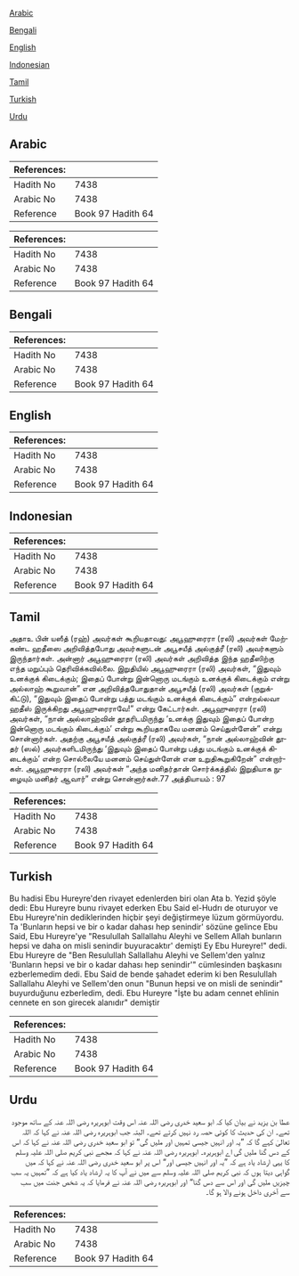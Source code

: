 [Arabic](#arabic)

[Bengali](#bengali)

[English](#english)

[Indonesian](#indonesian)

[Tamil](#tamil)

[Turkish](#turkish)

[Urdu](#urdu)

## Arabic


<div dir="rtl" lang="ar" style={{fontSize:'larger',backgroundColor:'#f8f9fa',padding:20}}>

</div>
<div style={{backgroundColor:'#f8f9fa',padding:20, marginBottom: 10}}><table> <thead> <tr> <th>References:</th> <th></th> </tr> </thead> <tbody><tr><td>Hadith No</td><td>7438</td></tr><tr><td>Arabic No</td><td>7438</td></tr><tr><td>Reference</td><td>Book 97 Hadith 64</td></tr></tbody></table></div>


<div dir="rtl" lang="ar" style={{fontSize:'larger',backgroundColor:'#f8f9fa',padding:20}}>

</div>
<div style={{backgroundColor:'#f8f9fa',padding:20, marginBottom: 10}}><table> <thead> <tr> <th>References:</th> <th></th> </tr> </thead> <tbody><tr><td>Hadith No</td><td>7438</td></tr><tr><td>Arabic No</td><td>7438</td></tr><tr><td>Reference</td><td>Book 97 Hadith 64</td></tr></tbody></table></div>

## Bengali


<div dir="ltr" lang="bn" style={{fontSize:'larger',backgroundColor:'#f8f9fa',padding:20}}>

</div>
<div style={{backgroundColor:'#f8f9fa',padding:20, marginBottom: 10}}><table> <thead> <tr> <th>References:</th> <th></th> </tr> </thead> <tbody><tr><td>Hadith No</td><td>7438</td></tr><tr><td>Arabic No</td><td>7438</td></tr><tr><td>Reference</td><td>Book 97 Hadith 64</td></tr></tbody></table></div>

## English


<div dir="ltr" lang="en" style={{fontSize:'larger',backgroundColor:'#f8f9fa',padding:20}}>

</div>
<div style={{backgroundColor:'#f8f9fa',padding:20, marginBottom: 10}}><table> <thead> <tr> <th>References:</th> <th></th> </tr> </thead> <tbody><tr><td>Hadith No</td><td>7438</td></tr><tr><td>Arabic No</td><td>7438</td></tr><tr><td>Reference</td><td>Book 97 Hadith 64</td></tr></tbody></table></div>

## Indonesian


<div dir="ltr" lang="id" style={{fontSize:'larger',backgroundColor:'#f8f9fa',padding:20}}>

</div>
<div style={{backgroundColor:'#f8f9fa',padding:20, marginBottom: 10}}><table> <thead> <tr> <th>References:</th> <th></th> </tr> </thead> <tbody><tr><td>Hadith No</td><td>7438</td></tr><tr><td>Arabic No</td><td>7438</td></tr><tr><td>Reference</td><td>Book 97 Hadith 64</td></tr></tbody></table></div>

## Tamil


<div dir="ltr" lang="ta" style={{fontSize:'larger',backgroundColor:'#f8f9fa',padding:20}}>
அதாஉ பின் யஸீத் (ரஹ்) அவர்கள் கூறியதாவது: அபூஹுரைரா (ரலி) அவர்கள் மேற்கண்ட ஹதீஸை அறிவித்தபோது அவர்களுடன் அபூசயீத் அல்குத்ரீ (ரலி) அவர்களும் இருந்தார்கள். அன்னார் அபூஹுரைரா (ரலி) அவர்கள் அறிவித்த இந்த ஹதீஸிற்கு எந்த மறுப்பும் தெரிவிக்கவில்லை. இறுதியில் அபூஹுரைரா (ரலி) அவர்கள், “இதுவும் உனக்குக் கிடைக்கும்; இதைப் போன்று இன்னொரு மடங்கும் உனக்குக் கிடைக்கும் என்று அல்லாஹ் கூறுவான்” என அறிவித்தபோதுதான் அபூசயீத் (ரலி) அவர்கள் (குறுக்கிட்டு), “இதுவும் இதைப் போன்று பத்து மடங்கும் உனக்குக் கிடைக்கும்” என்றல்லவா ஹதீஸ் இருக்கிறது அபூஹுரைராவே!” என்று கேட்டார்கள். அபூஹுரைரா (ரலி) அவர்கள், “நான் அல்லாஹ்வின் தூதரிடமிருந்து ‘உனக்கு இதுவும் இதைப் போன்ற இன்னொரு மடங்கும் கிடைக்கும்’ என்று கூறியதாகவே மனனம் செய்துள்ளேன்” என்று சொன்னார்கள். அதற்கு அபூசயீத் அல்குத்ரீ (ரலி) அவர்கள், “நான் அல்லாஹ்வின் தூதர் (ஸல்) அவர்களிடமிருந்து ‘இதுவும் இதைப் போன்று பத்து மடங்கும் உனக்குக் கிடைக்கும்’ என்ற சொல்லையே மனனம் செய்துள்ளேன் என உறுதிகூறுகிறேன்” என்றார்கள். அபூஹுரைரா (ரலி) அவர்கள் “அந்த மனிதர்தான் சொர்க்கத்தில் இறுதியாக நுழையும் மனிதர் ஆவார்” என்று சொன்னார்கள்.77 அத்தியாயம் : 97
</div>
<div style={{backgroundColor:'#f8f9fa',padding:20, marginBottom: 10}}><table> <thead> <tr> <th>References:</th> <th></th> </tr> </thead> <tbody><tr><td>Hadith No</td><td>7438</td></tr><tr><td>Arabic No</td><td>7438</td></tr><tr><td>Reference</td><td>Book 97 Hadith 64</td></tr></tbody></table></div>

## Turkish


<div dir="ltr" lang="tr" style={{fontSize:'larger',backgroundColor:'#f8f9fa',padding:20}}>
Bu hadisi Ebu Hureyre'den rivayet edenlerden biri olan Ata b. Yezid şöyle dedi: Ebu Hureyre bunu rivayet ederken Ebu Said el-Hudrı de oturuyor ve Ebu Hureyre'nin dediklerinden hiçbir şeyi değiştirmeye lüzum görmüyordu. Ta 'Bunların hepsi ve bir o kadar dahası hep senindir' sözüne gelince Ebu Said, Ebu Hureyre'ye "Resulullah Sallallahu Aleyhi ve Sellem AIlah bunların hepsi ve daha on misli senindir buyuracaktır' demişti Ey Ebu Hureyre!" dedi. Ebu Hureyre de "Ben Resulullah Sallallahu Aleyhi ve Sellem'den yalnız 'Bunların hepsi ve bir o kadar dahası hep senindir'" cümlesinden başkasını ezberlemedim dedi. Ebu Said de bende şahadet ederim ki ben Resulullah Sallallahu Aleyhi ve Sellem'den onun "Bunun hepsi ve on misli de senindir" buyurduğunu ezberledim, dedi. Ebu Hureyre "İşte bu adam cennet ehlinin cennete en son girecek alanıdır" demiştir
</div>
<div style={{backgroundColor:'#f8f9fa',padding:20, marginBottom: 10}}><table> <thead> <tr> <th>References:</th> <th></th> </tr> </thead> <tbody><tr><td>Hadith No</td><td>7438</td></tr><tr><td>Arabic No</td><td>7438</td></tr><tr><td>Reference</td><td>Book 97 Hadith 64</td></tr></tbody></table></div>

## Urdu


<div dir="rtl" lang="ur" style={{fontSize:'larger',backgroundColor:'#f8f9fa',padding:20}}>
عطا بن یزید نے بیان کیا کہ ابو سعید خدری رضی اللہ عنہ اس وقت ابوہریرہ رضی اللہ عنہ کے ساتھ موجود تھے۔ ان کی حدیث کا کوئی حصہ رد نہیں کرتے تھے۔ البتہ جب ابوہریرہ رضی اللہ عنہ نے کہا کہ اللہ تعالیٰ کہے گا کہ ”یہ اور انہیں جیسی تمہیں اور ملیں گی“ تو ابو سعید خدری رضی اللہ عنہ نے کہا کہ اس کے دس گنا ملیں گی اے ابوہریرہ۔ ابوہریرہ رضی اللہ عنہ نے کہا کہ مجھے نبی کریم صلی اللہ علیہ وسلم کا یہی ارشاد یاد ہے کہ ”یہ اور انہیں جیسی اور“ اس پر ابو سعید خدری رضی اللہ عنہ نے کہا کہ میں گواہی دیتا ہوں کہ نبی کریم صلی اللہ علیہ وسلم سے میں نے آپ کا یہ ارشاد یاد کیا ہے کہ ”تمہیں یہ سب چیزیں ملیں گی اور اس سے دس گنا“ اور ابوہریرہ رضی اللہ عنہ نے فرمایا کہ یہ شخص جنت میں سب سے آخری داخل ہونے والا ہو گا۔
</div>
<div style={{backgroundColor:'#f8f9fa',padding:20, marginBottom: 10}}><table> <thead> <tr> <th>References:</th> <th></th> </tr> </thead> <tbody><tr><td>Hadith No</td><td>7438</td></tr><tr><td>Arabic No</td><td>7438</td></tr><tr><td>Reference</td><td>Book 97 Hadith 64</td></tr></tbody></table></div>